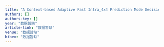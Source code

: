 ```yaml
---
title: "A Context-based Adaptive Fast Intra_4x4 Prediction Mode Decision Algorithm for H. 264/AVC Video Coding"
authors: []
authors-key: []
year: "数据暂缺"
article-link: "数据暂缺"
venue: "数据暂缺"
bibex: "数据暂缺"
---
```

